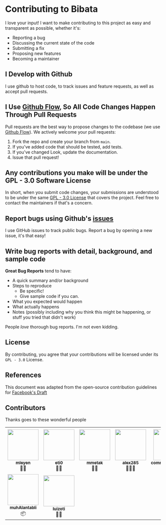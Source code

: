 # Contributing to Bibata

I love your input! I want to make contributing to this project as easy and transparent as possible, whether it's:

- Reporting a bug
- Discussing the current state of the code
- Submitting a fix
- Proposing new features
- Becoming a maintainer

## I Develop with Github

I use github to host code, to track issues and feature requests, as well as accept pull requests.

## I Use [Github Flow](https://guides.github.com/introduction/flow/index.html), So All Code Changes Happen Through Pull Requests

Pull requests are the best way to propose changes to the codebase (we use [Github Flow](https://guides.github.com/introduction/flow/index.html)). We actively welcome your pull requests:

1. Fork the repo and create your branch from `main`.
2. If you've added code that should be tested, add tests.
3. If you've changed Look, update the documentation.
4. Issue that pull request!

## Any contributions you make will be under the GPL - 3.0 Software License

In short, when you submit code changes, your submissions are understood to be under the same [GPL - 3.0 License](https://www.gnu.org/licenses/gpl-3.0.en.html) that covers the project. Feel free to contact the maintainers if that's a concern.

## Report bugs using Github's [issues](https://github.com/KaizIqbal/Bibata_Cursor/issues)

I use GitHub issues to track public bugs. Report a bug by opening a new issue, it's that easy!

## Write bug reports with detail, background, and sample code

**Great Bug Reports** tend to have:

- A quick summary and/or background
- Steps to reproduce
  - Be specific!
  - Give sample code if you can.
- What you expected would happen
- What actually happens
- Notes (possibly including why you think this might be happening, or stuff you tried that didn't work)

People _love_ thorough bug reports. I'm not even kidding.

## License

By contributing, you agree that your contributions will be licensed under its `GPL - 3.0` License.

## References

This document was adapted from the open-source contribution guidelines for [Facebook's Draft](https://github.com/facebook/draft-js/blob/a9316a723f9e918afde44dea68b5f9f39b7d9b00/CONTRIBUTING.md)

## Contributors

Thanks goes to these wonderful people

|                                                                                                                                                                        |                                                                                                                                                         |                                                                                                                                                            |                                                                                                                                                                |                                                                                                                                                                             |                                                                                                                                                                               |
| :--------------------------------------------------------------------------------------------------------------------------------------------------------------------: | :-----------------------------------------------------------------------------------------------------------------------------------------------------: | :--------------------------------------------------------------------------------------------------------------------------------------------------------: | :------------------------------------------------------------------------------------------------------------------------------------------------------------: | :-------------------------------------------------------------------------------------------------------------------------------------------------------------------------: | :---------------------------------------------------------------------------------------------------------------------------------------------------------------------------: |
|       [<img src="https://avatars3.githubusercontent.com/u/6747270?s=400&v=4" width="100px;"/><br /><sub><b>mleyen</b><br /></sub>](https://github.com/mleyen) 👨‍💻       | [<img src="https://avatars2.githubusercontent.com/u/14180792?s=400&v=4" width="100px;"/><br /><sub><b>eti0</b><br /></sub>](https://github.com/eti0) 👨‍💻 | [<img src="https://avatars0.githubusercontent.com/u/6218030?s=400&v=4" width="100px;"/><br /><sub><b>mmetak<br /></b></sub>](https://github.com/mmetak) 👨‍💻 | [<img src="https://avatars0.githubusercontent.com/u/11244308?s=400&v=4" width="100px;"/><br /><sub><b>alex285</b><br /></sub>](https://github.com/alex285)👨‍💻🐛 | [<img src="https://avatars0.githubusercontent.com/u/20587163?s=400&v=4" width="100px;"/><br /><sub><b>commonsourcecs</b><br /></sub>](https://github.com/commonsourcecs) 👨‍💻 | [<img src="https://avatars0.githubusercontent.com/u/43558271?s=400&v=4" width="100px"/><br /><sub><b>SiicaSandwhich</b><br /></sub>](https://github.com/Silicasandwhich) 👨‍💻📦 |
| [<img src="https://avatars0.githubusercontent.com/u/20869381?s=400&v=4" width="100px"/><br /><sub><b>muhAlantabli</b><br /></sub>](https://github.com/muhAlantabli) 📦 |   [<img src="https://avatars3.githubusercontent.com/u/29931919" width="100px"/><br /><sub><b>luizoti</b><br /></sub>](https://github.com/luizoti) 👨‍💻    |
